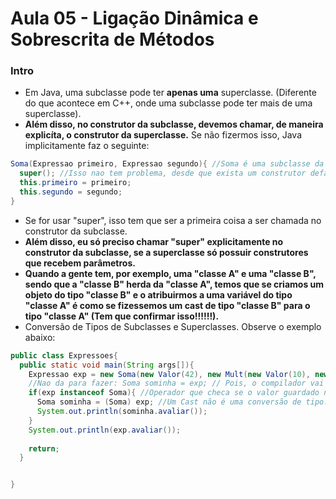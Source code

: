 # Aula 05 - Ligação Dinâmica e Sobrescrita de Métodos

### Intro
* Em Java, uma subclasse pode ter __apenas uma__ superclasse. (Diferente do que acontece em C++, onde uma subclasse pode ter mais de uma superclasse).
* __Além disso, no construtor da subclasse, devemos chamar, de maneira explicíta, o construtor da superclasse.__ Se não fizermos isso, Java implicitamente faz o seguinte:
```java
Soma(Expressao primeiro, Expressao segundo){ //Soma é uma subclasse da superclasse Expressao
  super(); //Isso nao tem problema, desde que exista um construtor default/padrão na superclasse.
  this.primeiro = primeiro;
  this.segundo = segundo;
}
```
* Se for usar "super", isso tem que ser a primeira coisa a ser chamada no construtor da subclasse.
* __Além disso, eu só preciso chamar "super" explicitamente no construtor da subclasse, se a superclasse só possuir construtores que recebem parâmetros.__
* __Quando a gente tem, por exemplo, uma "classe A" e uma "classe B", sendo que a "classe B" herda da "classe A", temos que se criamos um objeto do tipo "classe B" e o atribuirmos a uma variável do tipo "classe A" é como se fizessemos um cast de tipo "classe B" para o tipo "classe A" (Tem que confirmar isso!!!!!!).__
* Conversão de Tipos de Subclasses e Superclasses. Observe o exemplo abaixo:
```java
public class Expressoes{
  public static void main(String args[]){
    Expressao exp = new Soma(new Valor(42), new Mult(new Valor(10), new Valor(3))); //Isso é valido, pois é possível atribuir um valor de uma subclasse a uma variável cujo tipo é sua superclasse.
    //Nao da para fazer: Soma sominha = exp; // Pois, o compilador vai checar os tipos das variáveis, e não o tipo da variável e o tipo do valor guardado na outra variável.
    if(exp instanceof Soma){ //Operador que checa se o valor guardado na variável exp é do tipo Soma
      Soma sominha = (Soma) exp; //Um Cast não é uma conversão de tipo. Você tá garantindo ao compilador que tem certeza que o valor guardado em exp é do tipo Soma.
      System.out.println(sominha.avaliar());
    }
    System.out.println(exp.avaliar());
    
    return;
  }


}

```
